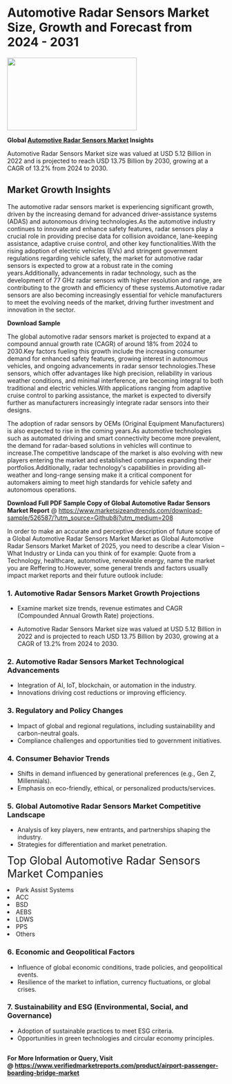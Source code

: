 <H1>Automotive Radar Sensors Market Size, Growth and Forecast from 2024 - 2031</H1><img class="aligncenter size-medium wp-image-584254" src="https://thirdeyenews.in/wp-content/uploads/2024/09/Global-Market-Research-300x168.jpeg" alt="" width="300" height="168" /><p><strong>Global&nbsp;<a href="https://www.marketsizeandtrends.com/download-sample/526587/?utm_source=Github8j?utm_medium=208">Automotive Radar Sensors Market</a> Insights</strong></p><p>Automotive Radar Sensors Market size was valued at USD 5.12 Billion in 2022 and is projected to reach USD 13.75 Billion by 2030, growing at a CAGR of 13.2% from 2024 to 2030.</p><p><h2>Market Growth Insights</h2> <p>The automotive radar sensors market is experiencing significant growth, driven by the increasing demand for advanced driver-assistance systems (ADAS) and autonomous driving technologies.As the automotive industry continues to innovate and enhance safety features, radar sensors play a crucial role in providing precise data for collision avoidance, lane-keeping assistance, adaptive cruise control, and other key functionalities.With the rising adoption of electric vehicles (EVs) and stringent government regulations regarding vehicle safety, the market for automotive radar sensors is expected to grow at a robust rate in the coming years.Additionally, advancements in radar technology, such as the development of 77 GHz radar sensors with higher resolution and range, are contributing to the growth and efficiency of these systems.Automotive radar sensors are also becoming increasingly essential for vehicle manufacturers to meet the evolving needs of the market, driving further investment and innovation in the sector.</p> <p><strong>Download Sample</strong></p> <p>The global automotive radar sensors market is projected to expand at a compound annual growth rate (CAGR) of around 18% from 2024 to 2030.Key factors fueling this growth include the increasing consumer demand for enhanced safety features, growing interest in autonomous vehicles, and ongoing advancements in radar sensor technologies.These sensors, which offer advantages like high precision, reliability in various weather conditions, and minimal interference, are becoming integral to both traditional and electric vehicles.With applications ranging from adaptive cruise control to parking assistance, the market is expected to diversify further as manufacturers increasingly integrate radar sensors into their designs.</p> <p>The adoption of radar sensors by OEMs (Original Equipment Manufacturers) is also expected to rise in the coming years.As automotive technologies such as automated driving and smart connectivity become more prevalent, the demand for radar-based solutions in vehicles will continue to increase.The competitive landscape of the market is also evolving with new players entering the market and established companies expanding their portfolios.Additionally, radar technology's capabilities in providing all-weather and long-range sensing make it a critical component for automakers aiming to meet high standards for vehicle safety and autonomous operations.</p> <p><span class=""><strong>Download Full PDF Sample Copy of Global Automotive Radar Sensors Market Report</strong> @ <a href="https://www.marketsizeandtrends.com/download-sample/526587/?utm_source=Github8j?utm_medium=208" target="_blank">https://www.marketsizeandtrends.com/download-sample/526587/?utm_source=Github8j?utm_medium=208</a></span></p><p>In order to make an accurate and perceptive description of future scope of a Global&nbsp;Automotive Radar Sensors Market Market as Global&nbsp;Automotive Radar Sensors Market Market of 2025, you need to describe a clear Vision &ndash; What Industry or Linda can you think of for example: Quote from a Technology, healthcare, automotive, renewable energy, name the market you are Reffering to.However, some general trends and factors usually impact market reports and their future outlook include:</p><h3>1.&nbsp;<strong>Automotive Radar Sensors Market Growth Projections</strong></h3><ul><li>Examine market size trends, revenue estimates and CAGR (Compounded Annual Growth Rate) projections.</li><li><p>Automotive Radar Sensors Market size was valued at USD 5.12 Billion in 2022 and is projected to reach USD 13.75 Billion by 2030, growing at a CAGR of 13.2% from 2024 to 2030.</p></li></ul><h3>2.&nbsp;<strong>Automotive Radar Sensors Market Technological Advancements</strong></h3><ul><li>Integration of AI, IoT, blockchain, or automation in the industry.</li><li>Innovations driving cost reductions or improving efficiency.</li></ul><h3>3.&nbsp;<strong>Regulatory and Policy Changes</strong></h3><ul><li>Impact of global and regional regulations, including sustainability and carbon-neutral goals.</li><li>Compliance challenges and opportunities tied to government initiatives.</li></ul><h3>4.&nbsp;<strong>Consumer Behavior Trends</strong></h3><ul><li>Shifts in demand influenced by generational preferences (e.g., Gen Z, Millennials).</li><li>Emphasis on eco-friendly, ethical, or personalized products/services.</li></ul><h3>5.&nbsp;<strong>Global Automotive Radar Sensors Market Competitive Landscape</strong></h3><ul><li>Analysis of key players, new entrants, and partnerships shaping the industry.</li><li>Strategies for differentiation and market penetration.</li></ul><p data-pm-slice="1 1 []"><span style="color: inherit; font-family: inherit; font-size: 25px;">Top Global Automotive Radar Sensors Market Companies</span></p><div class="" data-test-id=""><p><li>Park Assist Systems</li><li> ACC</li><li> BSD</li><li> AEBS</li><li> LDWS</li><li> PPS</li><li> Others</li></p></div><h3>6.&nbsp;<strong>Economic and Geopolitical Factors</strong></h3><ul><li>Influence of global economic conditions, trade policies, and geopolitical events.</li><li>Resilience of the market to inflation, currency fluctuations, or global crises.</li></ul><h3>7.&nbsp;<strong>Sustainability and ESG (Environmental, Social, and Governance)</strong></h3><ul><li>Adoption of sustainable practices to meet ESG criteria.</li><li>Opportunities in green technologies and circular economy principles.</li></ul><h2><strong style="font-size: 14px;">For More Information or Query, Visit @&nbsp;</strong><a style="background-color: #ffffff; font-size: 14px;" href="https://www.marketsizeandtrends.com/report/automotive-radar-sensors-market/" target="_blank">https://www.verifiedmarketreports.com/product/airport-passenger-boarding-bridge-market</a></h2>